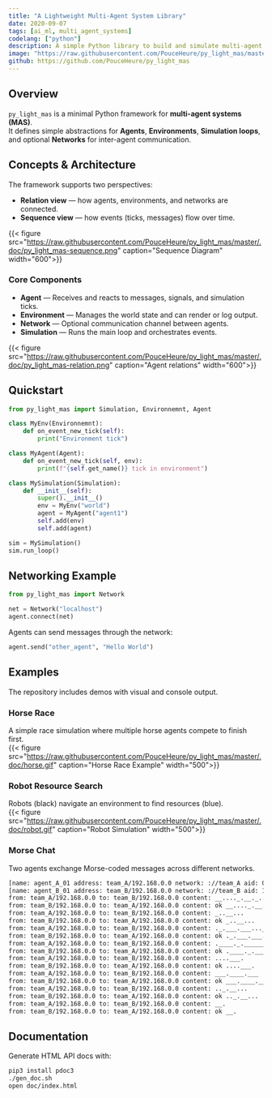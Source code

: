 ```yaml
---
title: "A Lightweight Multi-Agent System Library"
date: 2020-09-07
tags: [ai_ml, multi_agent_systems]
codelang: ["python"]
description: A simple Python library to build and simulate multi-agent systems with agents, environments, and message-passing networks.
image: "https://raw.githubusercontent.com/PouceHeure/py_light_mas/master/.doc/py_light_mas-sequence.png"
github: https://github.com/PouceHeure/py_light_mas
---
```


## Overview

`py_light_mas` is a minimal Python framework for **multi-agent systems (MAS)**.  
It defines simple abstractions for **Agents**, **Environments**, **Simulation loops**, and optional **Networks** for inter-agent communication.
## Concepts & Architecture

The framework supports two perspectives:
- **Relation view** — how agents, environments, and networks are connected.
- **Sequence view** — how events (ticks, messages) flow over time.

{{< figure src="https://raw.githubusercontent.com/PouceHeure/py_light_mas/master/.doc/py_light_mas-sequence.png" caption="Sequence Diagram" width="600">}}

### Core Components
- **Agent** — Receives and reacts to messages, signals, and simulation ticks.
- **Environment** — Manages the world state and can render or log output.
- **Network** — Optional communication channel between agents.
- **Simulation** — Runs the main loop and orchestrates events.

{{< figure src="https://raw.githubusercontent.com/PouceHeure/py_light_mas/master/.doc/py_light_mas-relation.png" caption="Agent relations" width="600">}}

## Quickstart

```python
from py_light_mas import Simulation, Environnemnt, Agent

class MyEnv(Environnemnt):
    def on_event_new_tick(self):
        print("Environment tick")

class MyAgent(Agent):
    def on_event_new_tick(self, env):
        print(f"{self.get_name()} tick in environment")

class MySimulation(Simulation):
    def __init__(self):
        super().__init__()
        env = MyEnv("world")
        agent = MyAgent("agent1")
        self.add(env)
        self.add(agent)

sim = MySimulation()
sim.run_loop()
```

## Networking Example

```python
from py_light_mas import Network

net = Network("localhost")
agent.connect(net)
```

Agents can send messages through the network:
```python
agent.send("other_agent", "Hello World")
```

## Examples

The repository includes demos with visual and console output.

### Horse Race
A simple race simulation where multiple horse agents compete to finish first.  
{{< figure src="https://raw.githubusercontent.com/PouceHeure/py_light_mas/master/.doc/horse.gif" caption="Horse Race Example" width="500">}}

### Robot Resource Search
Robots (black) navigate an environment to find resources (blue).  
{{< figure src="https://raw.githubusercontent.com/PouceHeure/py_light_mas/master/.doc/robot.gif" caption="Robot Simulation" width="500">}}

### Morse Chat
Two agents exchange Morse-coded messages across different networks.  
``` bash 
[name: agent_A_01 address: team_A/192.168.0.0 network: ://team_A aid: 0 type: SenderAgent] success connection to: team_A
[name: agent_B_01 address: team_B/192.168.0.0 network: ://team_B aid: 1 type: ReplierAgent] success connection to: team_B
from: team_A/192.168.0.0 to: team_B/192.168.0.0 content: __...._.__._..__..
from: team_B/192.168.0.0 to: team_A/192.168.0.0 content: ok __...._.__._..__..
from: team_A/192.168.0.0 to: team_B/192.168.0.0 content: _..__...
from: team_B/192.168.0.0 to: team_A/192.168.0.0 content: ok _..__...
from: team_A/192.168.0.0 to: team_B/192.168.0.0 content: ._.___.___...___.
from: team_B/192.168.0.0 to: team_A/192.168.0.0 content: ok ._.___.___...___.
from: team_A/192.168.0.0 to: team_B/192.168.0.0 content: .____._.______...
from: team_B/192.168.0.0 to: team_A/192.168.0.0 content: ok .____._.______...
from: team_A/192.168.0.0 to: team_B/192.168.0.0 content: ....___.
from: team_B/192.168.0.0 to: team_A/192.168.0.0 content: ok ....___.
from: team_A/192.168.0.0 to: team_B/192.168.0.0 content: ___.____.___
from: team_B/192.168.0.0 to: team_A/192.168.0.0 content: ok ___.____.___
from: team_A/192.168.0.0 to: team_B/192.168.0.0 content: .._.__...
from: team_B/192.168.0.0 to: team_A/192.168.0.0 content: ok .._.__...
from: team_A/192.168.0.0 to: team_B/192.168.0.0 content: __.
from: team_B/192.168.0.0 to: team_A/192.168.0.0 content: ok __.
```

## Documentation

Generate HTML API docs with:
```bash
pip3 install pdoc3
./gen_doc.sh
open doc/index.html
```
